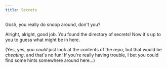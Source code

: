 ```yaml
---
title: Secrets
---
```


Gosh, you really do snoop around, don't you?

Alright, alright, good job. You found the directory of secrets! Now it's up to you to guess what might be in here.

(Yes, yes, you *could* just look at the contents of the repo, but that would be *cheating*, and that's no fun! If you're really having trouble, I bet you could find some hints somewhere around here...)